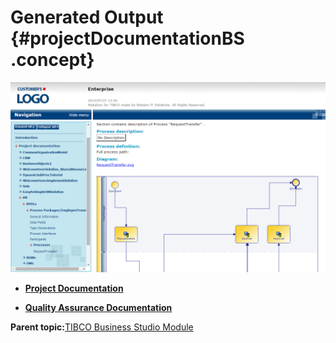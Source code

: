 # Generated Output {#projectDocumentationBS .concept}

![Example of BS project documentation screeshot](img/projectDocExampleBS.png "Example of HTML BS project documentation")

-   **[Project Documentation](../../../modules/titanis/output/projectDocDetailBS.md)**  

-   **[Quality Assurance Documentation](../../../modules/titanis/output/QADocumentation.md)**  


**Parent topic:**[TIBCO Business Studio Module](../../../modules/titanis/index.md)

